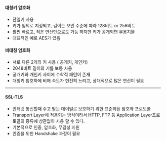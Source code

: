 #### 대칭키 암호화
  * 단일키 사용
  * 키가 임의로 지정되고, 길이는 보안 수준에 따라 128비트 or 256비트
  * 훨씬 빠르고, 적은 연산만으로도 가능 하지만 키가 공개되면 무용지물
  * 대표적인 예로 AES가 있음 

#### 비대칭 암호화
  * 서로 다른 2개의 키 사용 ( 공개키, 개인키)
  * 2048비트 길이의 키를 보통 사용
  * 공개키와 개인키 사이에 수학적 패턴이 존재
  * 대칭키 암호화에 비해 속도가 현전히 느리고, 상대적으로 많은 연산이 필요
-----
#### SSL-TLS
  * 인터넷 통신할때 주고 받는 데이털르 보호하기 위한 표준화된 암호화 프로토콜
  * Transport Layer에 적용되는 방식이라서 HTTP, FTP 등 Application Layer프로토콜의 종류에 상관없이 사용 할 수 있다.
  * 기본적으로 인증, 암호화, 무결성 지원
  * 인증을 위한 Handshake 과정이 필요

  
